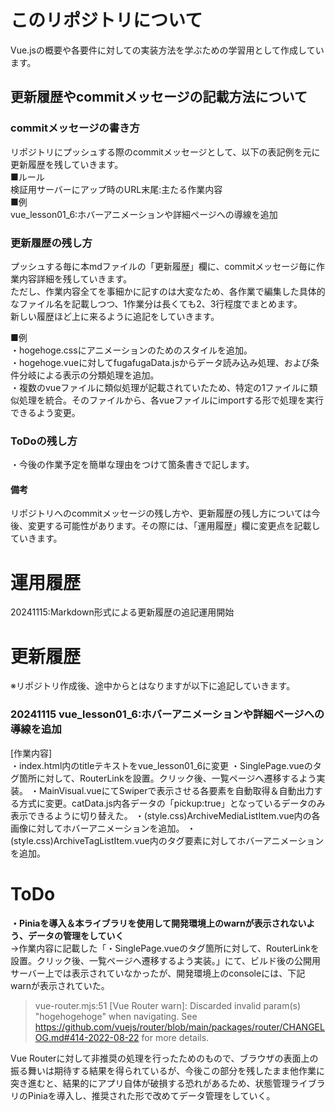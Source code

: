 # このリポジトリについて
Vue.jsの概要や各要件に対しての実装方法を学ぶための学習用として作成しています。

## 更新履歴やcommitメッセージの記載方法について

### commitメッセージの書き方
リポジトリにプッシュする際のcommitメッセージとして、以下の表記例を元に更新履歴を残していきます。<br>
■ルール<br>
検証用サーバーにアップ時のURL末尾:主たる作業内容<br>
■例<br>
vue_lesson01_6:ホバーアニメーションや詳細ページへの導線を追加

### 更新履歴の残し方
プッシュする毎に本mdファイルの「更新履歴」欄に、commitメッセージ毎に作業内容詳細を残していきます。<br>ただし、作業内容全てを事細かに記すのは大変なため、各作業で編集した具体的なファイル名を記載しつつ、1作業分は長くても2、3行程度でまとめます。<br>
新しい履歴ほど上に来るように追記をしていきます。

■例<br>
・hogehoge.cssにアニメーションのためのスタイルを追加。<br>
・hogehoge.vueに対してfugafugaData.jsからデータ読み込み処理、および条件分岐による表示の分類処理を追加。<br>
・複数のvueファイルに類似処理が記載されていたため、特定の1ファイルに類似処理を統合。そのファイルから、各vueファイルにimportする形で処理を実行できるよう変更。

### ToDoの残し方
・今後の作業予定を簡単な理由をつけて箇条書きで記します。

#### 備考
リポジトリへのcommitメッセージの残し方や、更新履歴の残し方については今後、変更する可能性があります。その際には、「運用履歴」欄に変更点を記載していきます。

# 運用履歴
20241115:Markdown形式による更新履歴の追記運用開始

# 更新履歴
※リポジトリ作成後、途中からとはなりますが以下に追記していきます。

### 20241115 vue_lesson01_6:ホバーアニメーションや詳細ページへの導線を追加
[作業内容]<br>
・index.html内のtitleテキストをvue_lesson01_6に変更
・SinglePage.vueのタグ箇所に対して、RouterLinkを設置。クリック後、一覧ページへ遷移するよう実装。
・MainVisual.vueにてSwiperで表示させる各要素を自動取得＆自動出力する方式に変更。catData.js内各データの「pickup:true」となっているデータのみ表示できるように切り替えた。
・(style.css)ArchiveMediaListItem.vue内の各画像に対してホバーアニメーションを追加。
・(style.css)ArchiveTagListItem.vue内のタグ要素に対してホバーアニメーションを追加。

# ToDo
**・Piniaを導入＆本ライブラリを使用して開発環境上のwarnが表示されないよう、データの管理をしていく**<br>
→作業内容に記載した「・SinglePage.vueのタグ箇所に対して、RouterLinkを設置。クリック後、一覧ページへ遷移するよう実装。」にて、ビルド後の公開用サーバー上では表示されていなかったが、開発環境上のconsoleには、下記warnが表示されていた。<br>

> vue-router.mjs:51 [Vue Router warn]: Discarded invalid param(s) "hogehogehoge" when navigating. See https://github.com/vuejs/router/blob/main/packages/router/CHANGELOG.md#414-2022-08-22 for more details.<br>

Vue Routerに対して非推奨の処理を行ったためのもので、ブラウザの表面上の振る舞いは期待する結果を得られているが、今後この部分を残したまま他作業に突き進むと、結果的にアプリ自体が破損する恐れがあるため、状態管理ライブラリのPiniaを導入し、推奨された形で改めてデータ管理をしていく。
